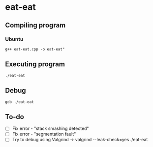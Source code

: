 # eat-eat

## Compiling program 

### Ubuntu

```g++ eat-eat.cpp -o eat-eat"```

## Executing program 

```./eat-eat```

## Debug 

```gdb ./eat-eat```

## To-do 

- [ ] Fix error - "stack smashing detected" 
- [ ] Fix error - "segmentation fault"
- [ ] Try to debug using Valgrind -> valgrind --leak-check=yes ./eat-eat 

